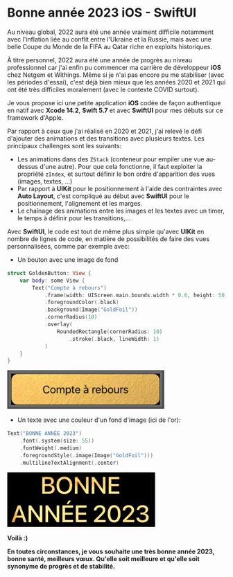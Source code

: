 # Bonne année 2023 iOS - SwiftUI

Au niveau global, 2022 aura été une année vraiment difficile notamment avec l'inflation liée au conflit entre l'Ukraine et la Russie, mais avec une belle Coupe du Monde de la FIFA au Qatar riche en exploits historiques.

À titre personnel, 2022 aura été une année de progrès au niveau professionnel car j'ai enfin pu commencer ma carrière de développeur **iOS** chez Netgem et Withings. Même si je n'ai pas encore pu me stabiliser (avec les périodes d'essai), c'est déjà bien mieux que les années 2020 et 2021 qui ont été très difficiles moralement (avec le contexte COVID surtout).

Je vous propose ici une petite application **iOS** codée de façon authentique en natif avec **Xcode 14.2**, **Swift 5.7** et avec **SwiftUI** pour mes débuts sur ce framework d'Apple.

Par rapport à ceux que j'ai réalisé en 2020 et 2021, j'ai relevé le défi d'ajouter des animations et des transitions avec plusieurs textes. Les principaux challenges sont les suivants:
- Les animations dans des `ZStack` (conteneur pour empiler une vue au-dessus d'une autre). Pour que cela fonctionne, il faut exploiter la propriété `zIndex`, et surtout définir le bon ordre d'apparition des vues (images, textes, ...)
- Par rapport à **UIKit** pour le positionnement à l'aide des contraintes avec **Auto Layout**, c'est compliqué au début avec **SwiftUI** pour le positionnement, l'alignement et les marges.
- Le chaînage des animations entre les images et les textes avec un timer, le temps à définir pour les transitions,...

Avec **SwiftUI**, le code est tout de même plus simple qu'avec **UIKit** en nombre de lignes de code, en matière de possibilités de faire des vues personnalisées, comme par exemple avec:
- Un bouton avec une image de fond
```swift
struct GoldenButton: View {
    var body: some View {
        Text("Compte à rebours")
            .frame(width: UIScreen.main.bounds.width * 0.6, height: 50, alignment: .center)
            .foregroundColor(.black)
            .background(Image("GoldFoil"))
            .cornerRadius(10)
            .overlay(
                RoundedRectangle(cornerRadius: 10)
                    .stroke(.black, lineWidth: 1)
            )
    }
}
```

![Golden Button Preview](https://github.com/Kous92/Happy-New-Year-2023-iOS-SwiftUI-FR/blob/main/GoldenButtonPreview.png)

- Un texte avec une couleur d'un fond d'image (ici de l'or):
```swift
Text("BONNE ANNÉE 2023")
    .font(.system(size: 55))
    .fontWeight(.medium)
    .foregroundStyle(.image(Image("GoldFoil")))
    .multilineTextAlignment(.center)
```

![Golden Text Preview](https://github.com/Kous92/Happy-New-Year-2023-iOS-SwiftUI-FR/blob/main/GoldenTextPreview.png)

**Voilà :)**

**En toutes circonstances, je vous souhaite une très bonne année 2023, bonne santé, meilleurs vœux. Qu'elle soit meilleure et qu'elle soit synonyme de progrès et de stabilité.**
